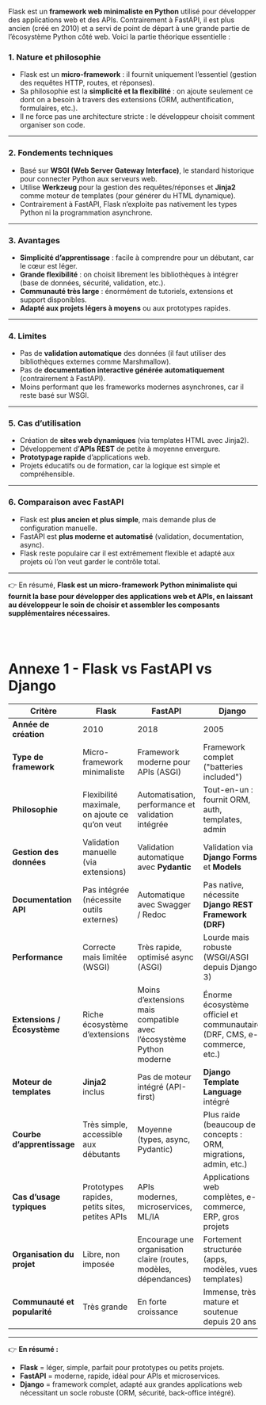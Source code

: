 Flask est un **framework web minimaliste en Python** utilisé pour développer des applications web et des APIs. Contrairement à FastAPI, il est plus ancien (créé en 2010) et a servi de point de départ à une grande partie de l’écosystème Python côté web. Voici la partie théorique essentielle :



### 1. Nature et philosophie

* Flask est un **micro-framework** : il fournit uniquement l’essentiel (gestion des requêtes HTTP, routes, et réponses).
* Sa philosophie est la **simplicité et la flexibilité** : on ajoute seulement ce dont on a besoin à travers des extensions (ORM, authentification, formulaires, etc.).
* Il ne force pas une architecture stricte : le développeur choisit comment organiser son code.

---

### 2. Fondements techniques

* Basé sur **WSGI (Web Server Gateway Interface)**, le standard historique pour connecter Python aux serveurs web.
* Utilise **Werkzeug** pour la gestion des requêtes/réponses et **Jinja2** comme moteur de templates (pour générer du HTML dynamique).
* Contrairement à FastAPI, Flask n’exploite pas nativement les types Python ni la programmation asynchrone.

---

### 3. Avantages

* **Simplicité d’apprentissage** : facile à comprendre pour un débutant, car le cœur est léger.
* **Grande flexibilité** : on choisit librement les bibliothèques à intégrer (base de données, sécurité, validation, etc.).
* **Communauté très large** : énormément de tutoriels, extensions et support disponibles.
* **Adapté aux projets légers à moyens** ou aux prototypes rapides.

---

### 4. Limites

* Pas de **validation automatique** des données (il faut utiliser des bibliothèques externes comme Marshmallow).
* Pas de **documentation interactive générée automatiquement** (contrairement à FastAPI).
* Moins performant que les frameworks modernes asynchrones, car il reste basé sur WSGI.

---

### 5. Cas d’utilisation

* Création de **sites web dynamiques** (via templates HTML avec Jinja2).
* Développement d’**APIs REST** de petite à moyenne envergure.
* **Prototypage rapide** d’applications web.
* Projets éducatifs ou de formation, car la logique est simple et compréhensible.

---

### 6. Comparaison avec FastAPI

* Flask est **plus ancien et plus simple**, mais demande plus de configuration manuelle.
* FastAPI est **plus moderne et automatisé** (validation, documentation, async).
* Flask reste populaire car il est extrêmement flexible et adapté aux projets où l’on veut garder le contrôle total.

---

👉 En résumé, **Flask est un micro-framework Python minimaliste qui fournit la base pour développer des applications web et APIs, en laissant au développeur le soin de choisir et assembler les composants supplémentaires nécessaires.**


<br/>

<br/>

# Annexe 1 - Flask vs FastAPI vs Django

| Critère                      | **Flask**                                      | **FastAPI**                                                         | **Django**                                                               |
| ---------------------------- | ---------------------------------------------- | ------------------------------------------------------------------- | ------------------------------------------------------------------------ |
| **Année de création**        | 2010                                           | 2018                                                                | 2005                                                                     |
| **Type de framework**        | Micro-framework minimaliste                    | Framework moderne pour APIs (ASGI)                                  | Framework complet ("batteries included")                                 |
| **Philosophie**              | Flexibilité maximale, on ajoute ce qu’on veut  | Automatisation, performance et validation intégrée                  | Tout-en-un : fournit ORM, auth, templates, admin                         |
| **Gestion des données**      | Validation manuelle (via extensions)           | Validation automatique avec **Pydantic**                            | Validation via **Django Forms** et **Models**                            |
| **Documentation API**        | Pas intégrée (nécessite outils externes)       | Automatique avec Swagger / Redoc                                    | Pas native, nécessite **Django REST Framework (DRF)**                    |
| **Performance**              | Correcte mais limitée (WSGI)                   | Très rapide, optimisé async (ASGI)                                  | Lourde mais robuste (WSGI/ASGI depuis Django 3)                          |
| **Extensions / Écosystème**  | Riche écosystème d’extensions                  | Moins d’extensions mais compatible avec l’écosystème Python moderne | Énorme écosystème officiel et communautaire (DRF, CMS, e-commerce, etc.) |
| **Moteur de templates**      | **Jinja2** inclus                              | Pas de moteur intégré (API-first)                                   | **Django Template Language** intégré                                     |
| **Courbe d’apprentissage**   | Très simple, accessible aux débutants          | Moyenne (types, async, Pydantic)                                    | Plus raide (beaucoup de concepts : ORM, migrations, admin, etc.)         |
| **Cas d’usage typiques**     | Prototypes rapides, petits sites, petites APIs | APIs modernes, microservices, ML/IA                                 | Applications web complètes, e-commerce, ERP, gros projets                |
| **Organisation du projet**   | Libre, non imposée                             | Encourage une organisation claire (routes, modèles, dépendances)    | Fortement structurée (apps, modèles, vues, templates)                    |
| **Communauté et popularité** | Très grande                                    | En forte croissance                                                 | Immense, très mature et soutenue depuis 20 ans                           |

---

👉 **En résumé :**

* **Flask** = léger, simple, parfait pour prototypes ou petits projets.
* **FastAPI** = moderne, rapide, idéal pour APIs et microservices.
* **Django** = framework complet, adapté aux grandes applications web nécessitant un socle robuste (ORM, sécurité, back-office intégré).




